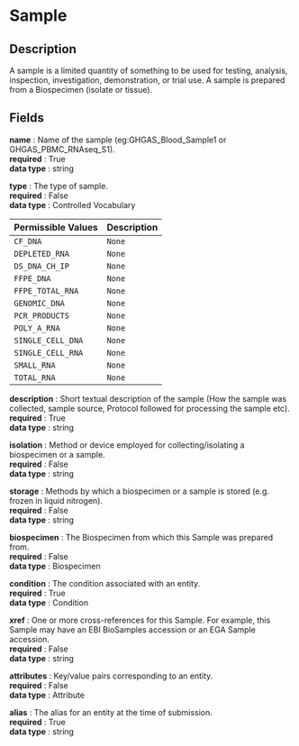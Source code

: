 # Sample

## Description

A sample is a limited quantity of something to be used for testing, analysis, inspection, investigation, demonstration, or trial use. A sample is prepared from a Biospecimen (isolate or tissue).

## Fields

**name** : Name of the sample (eg:GHGAS_Blood_Sample1 or GHGAS_PBMC_RNAseq_S1).<br>
**required** : True<br>
**data type** : string <br>


**type** : The type of sample.<br>
**required** : False<br>
**data type** : Controlled Vocabulary <br>

| Permissible Values | Description |
| --- | --- |
| `CF_DNA` | `None` |
| `DEPLETED_RNA` | `None` |
| `DS_DNA_CH_IP` | `None` |
| `FFPE_DNA` | `None` |
| `FFPE_TOTAL_RNA` | `None` |
| `GENOMIC_DNA` | `None` |
| `PCR_PRODUCTS` | `None` |
| `POLY_A_RNA` | `None` |
| `SINGLE_CELL_DNA` | `None` |
| `SINGLE_CELL_RNA` | `None` |
| `SMALL_RNA` | `None` |
| `TOTAL_RNA` | `None` |



**description** : Short textual description of the sample (How the sample was collected, sample source, Protocol followed for processing the sample etc).<br>
**required** : True<br>
**data type** : string <br>


**isolation** : Method or device employed for collecting/isolating a biospecimen or a sample.<br>
**required** : False<br>
**data type** : string <br>


**storage** : Methods by which a biospecimen or a sample is stored (e.g. frozen in liquid nitrogen).<br>
**required** : False<br>
**data type** : string <br>


**biospecimen** : The Biospecimen from which this Sample was prepared from.<br>
**required** : False<br>
**data type** : Biospecimen <br>


**condition** : The condition associated with an entity.<br>
**required** : True<br>
**data type** : Condition <br>


**xref** : One or more cross-references for this Sample. For example, this Sample may have an EBI BioSamples accession or an EGA Sample accession.<br>
**required** : False<br>
**data type** : string <br>


**attributes** : Key/value pairs corresponding to an entity.<br>
**required** : False<br>
**data type** : Attribute <br>


**alias** : The alias for an entity at the time of submission.<br>
**required** : True<br>
**data type** : string <br>
